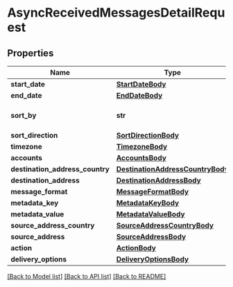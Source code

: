# AsyncReceivedMessagesDetailRequest

## Properties
Name | Type | Description | Notes
------------ | ------------- | ------------- | -------------
**start_date** | [**StartDateBody**](StartDateBody.md) |  | [optional] 
**end_date** | [**EndDateBody**](EndDateBody.md) |  | [optional] 
**sort_by** | **str** | Field to sort results set by | [optional] 
**sort_direction** | [**SortDirectionBody**](SortDirectionBody.md) |  | [optional] 
**timezone** | [**TimezoneBody**](TimezoneBody.md) |  | [optional] 
**accounts** | [**AccountsBody**](AccountsBody.md) |  | [optional] 
**destination_address_country** | [**DestinationAddressCountryBody**](DestinationAddressCountryBody.md) |  | [optional] 
**destination_address** | [**DestinationAddressBody**](DestinationAddressBody.md) |  | [optional] 
**message_format** | [**MessageFormatBody**](MessageFormatBody.md) |  | [optional] 
**metadata_key** | [**MetadataKeyBody**](MetadataKeyBody.md) |  | [optional] 
**metadata_value** | [**MetadataValueBody**](MetadataValueBody.md) |  | [optional] 
**source_address_country** | [**SourceAddressCountryBody**](SourceAddressCountryBody.md) |  | [optional] 
**source_address** | [**SourceAddressBody**](SourceAddressBody.md) |  | [optional] 
**action** | [**ActionBody**](ActionBody.md) |  | [optional] 
**delivery_options** | [**DeliveryOptionsBody**](DeliveryOptionsBody.md) |  | [optional] 

[[Back to Model list]](../README.md#documentation-for-models) [[Back to API list]](../README.md#documentation-for-api-endpoints) [[Back to README]](../README.md)


